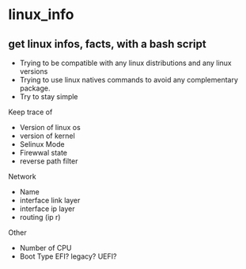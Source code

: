 # linux_info
## get linux infos, facts, with a bash script
- Trying to be compatible with any linux distributions and any linux versions
- Trying to use linux natives commands to avoid any complementary package.
- Try to stay simple


Keep trace of
- Version of linux os
- version of kernel
- Selinux Mode
- Firewwal state 
- reverse path filter

Network
- Name 
- interface link layer
- interface ip layer
- routing (ip r)

Other
- Number of CPU
- Boot Type EFI? legacy? UEFI?



